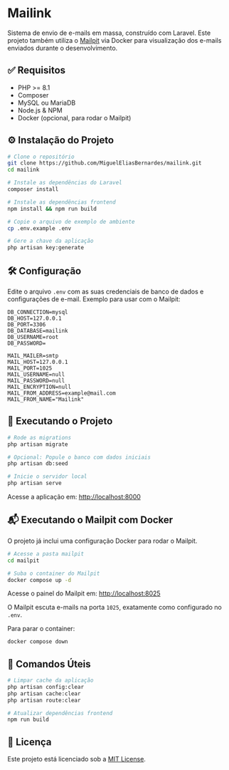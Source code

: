 # Mailink

Sistema de envio de e-mails em massa, construído com Laravel. Este projeto também utiliza o [Mailpit](https://github.com/axllent/mailpit) via Docker para visualização dos e-mails enviados durante o desenvolvimento.

## ✅ Requisitos

- PHP >= 8.1
- Composer
- MySQL ou MariaDB
- Node.js & NPM
- Docker (opcional, para rodar o Mailpit)

## ⚙️ Instalação do Projeto

```bash
# Clone o repositório
git clone https://github.com/MiguelEliasBernardes/mailink.git
cd mailink

# Instale as dependências do Laravel
composer install

# Instale as dependências frontend
npm install && npm run build

# Copie o arquivo de exemplo de ambiente
cp .env.example .env

# Gere a chave da aplicação
php artisan key:generate
```

## 🛠️ Configuração

Edite o arquivo `.env` com as suas credenciais de banco de dados e configurações de e-mail. Exemplo para usar com o Mailpit:

```dotenv
DB_CONNECTION=mysql
DB_HOST=127.0.0.1
DB_PORT=3306
DB_DATABASE=mailink
DB_USERNAME=root
DB_PASSWORD=

MAIL_MAILER=smtp
MAIL_HOST=127.0.0.1
MAIL_PORT=1025
MAIL_USERNAME=null
MAIL_PASSWORD=null
MAIL_ENCRYPTION=null
MAIL_FROM_ADDRESS=example@mail.com
MAIL_FROM_NAME="Mailink"
```

## 🧪 Executando o Projeto

```bash
# Rode as migrations
php artisan migrate

# Opcional: Popule o banco com dados iniciais
php artisan db:seed

# Inicie o servidor local
php artisan serve
```

Acesse a aplicação em: [http://localhost:8000](http://localhost:8000)

## 📬 Executando o Mailpit com Docker

O projeto já inclui uma configuração Docker para rodar o Mailpit.

```bash
# Acesse a pasta mailpit
cd mailpit

# Suba o container do Mailpit
docker compose up -d
```

Acesse o painel do Mailpit em: [http://localhost:8025](http://localhost:8025)

O Mailpit escuta e-mails na porta `1025`, exatamente como configurado no `.env`.

Para parar o container:

```bash
docker compose down
```

## 🧹 Comandos Úteis

```bash
# Limpar cache da aplicação
php artisan config:clear
php artisan cache:clear
php artisan route:clear

# Atualizar dependências frontend
npm run build
```

## 📄 Licença

Este projeto está licenciado sob a [MIT License](LICENSE).
